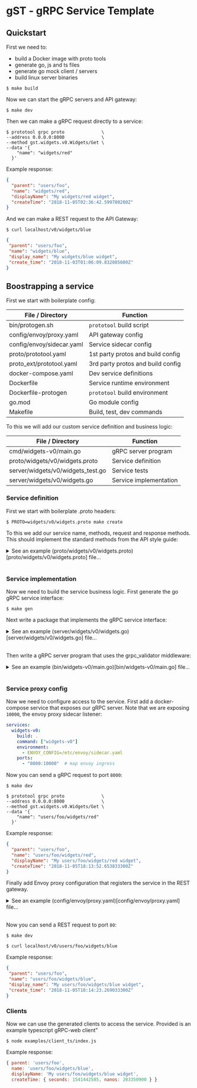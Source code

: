 # gST - gRPC Service Template

## Quickstart

First we need to:

* build a Docker image with proto tools
* generate go, js and ts files
* generate go mock client / servers
* build linux server binaries

```shell
$ make build
```

Now we can start the gRPC servers and API gateway:

```shell
$ make dev
```

Then we can make a gRPC request directly to a service:

```shell
$ prototool grpc proto              \
--address 0.0.0.0:8000              \
--method gst.widgets.v0.Widgets/Get \
--data '{
    "name": "widgets/red"
  }'
```

Example response:

```json
{
  "parent": "users/foo",
  "name": "widgets/red",
  "displayName": "My widgets/red widget",
  "createTime": "2018-11-05T02:36:42.599780200Z"
}
```

And we can make a REST request to the API Gateway:

```shell
$ curl localhost/v0/widgets/blue
```

```json
{
 "parent": "users/foo",
 "name": "widgets/blue",
 "display_name": "My widgets/blue widget",
 "create_time": "2018-11-03T01:06:09.832085600Z"
}
```

## Boostrapping a service

First we start with boilerplate config:

| File / Directory                   | Function                          |
|------------------------------------|-----------------------------------|
| bin/protogen.sh                    | `prototool` build script          |
| config/envoy/proxy.yaml            | API gateway config                |
| config/envoy/sidecar.yaml          | Service sidecar config            |
| proto/prototool.yaml               | 1st party protos and build config |
| proto_ext/prototool.yaml           | 3rd party protos and build config |
| docker-compose.yaml                | Dev service definitions           |
| Dockerfile                         | Service runtime environment       |
| Dockerfile-protogen                | `prototool` build environment     |
| go.mod                             | Go module config                  |
| Makefile                           | Build, test, dev commands         |

To this we will add our custom service definition and business logic:

| File / Directory                  | Function               |
|-----------------------------------|------------------------|
| cmd/widgets-v0/main.go            | gRPC server program    |
| proto/widgets/v0/widgets.proto    | Service definition     |
| server/widgets/v0/widgets_test.go | Service tests          |
| server/widgets/v0/widgets.go      | Service implementation |

### Service definition

First we start with boilerplate .proto headers:

```shell
$ PROTO=widgets/v0/widgets.proto make create
```

To this we add our service name, methods, request and response methods. This should implement the standard methods from the API style guide:

<details>
<summary>See an example (proto/widgets/v0/widgets.proto)[proto/widgets/v0/widgets.proto] file...</summary>

```proto
syntax = "proto3";

package gst.widgets.v0;

option go_package = "v0pb";
option java_multiple_files = true;
option java_outer_classname = "WidgetsProto";
option java_package = "com.gst.widgets.v0";

import "google/api/annotations.proto";
import "google/protobuf/empty.proto";
import "google/protobuf/field_mask.proto";
import "google/protobuf/timestamp.proto";
import "validate/validate.proto";

service Widgets {
  rpc Get(GetRequest) returns (Widget) {
    option (google.api.http) = {
      get: "/v0/{name=users/*/widgets/*}"
    };
  }
  rpc Create(CreateRequest) returns (Widget) {
    option (google.api.http) = {
      post: "/v0/{parent=users/*}/widgets"
      body: "*"
    };
  }
  rpc Update(UpdateRequest) returns (Widget) {
    option (google.api.http) = {
      patch: "/v0/{widget.name=users/*/widgets/*}"
      body: "*"
    };
  }
  rpc Delete(DeleteRequest) returns (google.protobuf.Empty) {
    option (google.api.http) = {
      delete: "/v0/{name=users/*/widgets/*}"
    };
  }
  rpc List(ListRequest) returns (ListResponse) {
    option (google.api.http) = {
      get: "/v0/{parent=users/*}/widgets"
    };
  }
  rpc BatchGet(BatchGetRequest) returns (BatchGetResponse) {
    option (google.api.http) = {
      get: "/v0/{parent=users/*}/widgets:batchGet"
    };
  }
}

message Widget {
  string parent = 1;
  string name = 2;
  string display_name = 3;
  google.protobuf.Timestamp create_time = 4;
}

message GetRequest {
  string name = 1 [
    (validate.rules).string = {
      pattern: "^users/[a-z0-9._-]+/widgets/[a-z0-9._-]+$"
      max_bytes: 512
    }
  ];
}

message CreateRequest {
  string parent = 1 [
    (validate.rules).string = {
      pattern: "^users/[a-z0-9._-]+$"
      max_bytes: 512
    }
  ];
  string id = 2 [
    (validate.rules).string = {
      pattern: "^[a-z0-9._-]+$"
      max_bytes: 512
    }
  ];
  Widget widget = 3 [(validate.rules).message.required = true];
}

message UpdateRequest {
  Widget widget = 1 [(validate.rules).message.required = true];
  google.protobuf.FieldMask update_mask = 2 [(validate.rules).message.required = true];
}

message DeleteRequest {
  string name = 1 [
    (validate.rules).string = {
      pattern: "^users/[a-z0-9._-]+/widgets/[a-z0-9._-]+$"
      max_bytes: 512
    }
  ];
}

message ListRequest {
  string parent = 1 [
    (validate.rules).string = {
      pattern: "^users/[a-z0-9._-]+$"
      max_bytes: 512
    }
  ];
  int32 page_size = 2;
  string page_token = 3;
}

message ListResponse {
  repeated Widget widgets = 1;
  string next_page_token = 2;
}

message BatchGetRequest {
  string parent = 1 [
    (validate.rules).string = {
      pattern: "^users/[a-z0-9._-]+$"
      max_bytes: 512
    }
  ];
  repeated string names = 2;
}

message BatchGetResponse {
  repeated Widget widgets = 1;
}
```
</details>&nbsp;

### Service implementation

Now we need to build the service business logic. First generate the go gRPC service interface:

```shell
$ make gen
```

Next write a package that implements the gRPC service interface:

<details>
<summary>See an example (server/widgets/v0/widgets.go)[server/widgets/v0/widgets.go] file...</summary>

```go
package widgets

import (
	"context"
	"fmt"

	"github.com/golang/protobuf/ptypes"
	"github.com/golang/protobuf/ptypes/empty"
	widgets "github.com/nzoschke/gst/gen/go/widgets/v0"
	"google.golang.org/grpc/codes"
	"google.golang.org/grpc/status"
)

// Server implements the widgets/v0 interface
type Server struct{}

var _ widgets.WidgetsServer = (*Server)(nil) // assert interface

// BatchGet Widgets by names
func (s *Server) BatchGet(ctx context.Context, r *widgets.BatchGetRequest) (*widgets.BatchGetResponse, error) {
	return nil, status.Error(codes.Unimplemented, "unimplemented")
}

// Create Widget
func (s *Server) Create(ctx context.Context, r *widgets.CreateRequest) (*widgets.Widget, error) {
	return nil, status.Error(codes.Unimplemented, "unimplemented")
}

// Delete Widget
func (s *Server) Delete(ctx context.Context, r *widgets.DeleteRequest) (*empty.Empty, error) {
	return nil, status.Error(codes.Unimplemented, "unimplemented")
}

// Get Widgets
func (s *Server) Get(ctx context.Context, r *widgets.GetRequest) (*widgets.Widget, error) {
	return &widgets.Widget{
		Parent:      "users/foo",
		Name:        r.Name,
		DisplayName: fmt.Sprintf("My %s widget", r.Name),
		CreateTime:  ptypes.TimestampNow(),
	}, nil
}

// List Widgets with pagination
func (s *Server) List(ctx context.Context, r *widgets.ListRequest) (*widgets.ListResponse, error) {
	return nil, status.Error(codes.Unimplemented, "unimplemented")
}

// Update Widget with update_mask
func (s *Server) Update(ctx context.Context, r *widgets.UpdateRequest) (*widgets.Widget, error) {
	return nil, status.Error(codes.Unimplemented, "unimplemented")
}
```
</details>&nbsp;

Then write a gRPC server program that uses the grpc_validator middleware:

<details>
<summary>See an example (bin/widgets-v0/main.go)[bin/widgets-v0/main.go] file...</summary>


```go
package main

import (
	"fmt"
	"net"

	grpc_middleware "github.com/grpc-ecosystem/go-grpc-middleware"
	grpc_validator "github.com/grpc-ecosystem/go-grpc-middleware/validator"
	widgets "github.com/nzoschke/gst/gen/go/widgets/v0"
	swidgets "github.com/nzoschke/gst/server/widgets/v0"
	"github.com/segmentio/conf"
	"google.golang.org/grpc"
	"google.golang.org/grpc/reflection"
)

type config struct {
	Port int `conf:"p" help:"Port to listen"`
}

func main() {
	config := config{
		Port: 8000,
	}
	conf.Load(&config)

	if err := serve(config); err != nil {
		panic(err)
	}
}

func serve(config config) error {
	s := grpc.NewServer(
		grpc.UnaryInterceptor(
			grpc_middleware.ChainUnaryServer(
				grpc_validator.UnaryServerInterceptor(),
			),
		),
	)
	widgets.RegisterWidgetsServer(s, &swidgets.Server{})
	reflection.Register(s)

	l, err := net.Listen("tcp", fmt.Sprintf("0.0.0.0:%d", config.Port))
	if err != nil {
		return err
	}

	fmt.Printf("listening on :%d\n", config.Port)
	return s.Serve(l)
}
```
</details>&nbsp;

### Service proxy config

Now we need to configure access to the service. First add a docker-compose service that exposes our gRPC server. Note that we are exposing `10000`, the envoy proxy sidecar listener:

```yaml
services:
  widgets-v0:
    build: .
    command: ["widgets-v0"]
    environment:
      - ENVOY_CONFIG=/etc/envoy/sidecar.yaml
    ports:
      - "8000:10000"  # map envoy ingress
```

Now you can send a gRPC request to port `8000`:

```shell
$ make dev
```

```shell
$ prototool grpc proto              \
--address 0.0.0.0:8000              \
--method gst.widgets.v0.Widgets/Get \
--data '{
    "name": "users/foo/widgets/red"
  }'
```

Example response:

```json
{
  "parent": "users/foo",
  "name": "users/foo/widgets/red",
  "displayName": "My users/foo/widgets/red widget",
  "createTime": "2018-11-05T18:13:52.653833300Z"
}
```

Finally add Envoy proxy configuration that registers the service in the REST gateway.

<details>
<summary>See an example (config/envoy/proxy.yaml)[config/envoy/proxy.yaml] file...</summary>


```yaml
staticResources:
  listeners:
  - address:
      socketAddress:
        address: 0.0.0.0
        portValue: 10000
    filterChains:
    - filters:
      - config:
          httpFilters:
          - name: envoy.grpc_web
          - name: envoy.grpc_json_transcoder
            config:
              print_options:
                add_whitespace: true
                preserve_proto_field_names: true
                always_print_primitive_fields: true
              proto_descriptor: /etc/pb/widgets/v0/widgets.pb
              services:
                - gst.widgets.v0.Widgets
          - name: envoy.router
          routeConfig:
            name: local
            virtualHosts:
            - domains:
              - '*'
              name: local
              routes:
              - match:
                  prefix: /gst.widgets.v0.Widgets
                route:
                  cluster: widgets-v0
        name: envoy.http_connection_manager
    name: ingress
```
</details>&nbsp;

Now you can send a REST request to port `80`:

```shell
$ make dev
```

```shell
$ curl localhost/v0/users/foo/widgets/blue
```

Example response:

```json
{
 "parent": "users/foo",
 "name": "users/foo/widgets/blue",
 "display_name": "My users/foo/widgets/blue widget",
 "create_time": "2018-11-05T18:14:23.269033300Z"
}
```

### Clients

Now we can use the generated clients to access the service. Provided is an example typescript gRPC-web client"

```shell
$ node examples/client_ts/index.js
```

Example response:

```js
{ parent: 'users/foo',
  name: 'users/foo/widgets/blue',
  displayName: 'My users/foo/widgets/blue widget',
  createTime: { seconds: 1541442585, nanos: 203350900 } }
```
